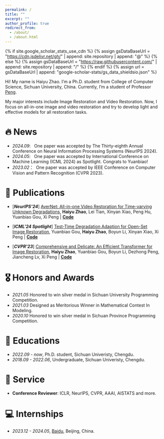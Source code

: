 ```yaml
---
permalink: /
title: ""
excerpt: ""
author_profile: true
redirect_from: 
  - /about/
  - /about.html
---
```


{% if site.google_scholar_stats_use_cdn %}
{% assign gsDataBaseUrl = "https://cdn.jsdelivr.net/gh/" | append: site.repository | append: "@" %}
{% else %}
{% assign gsDataBaseUrl = "https://raw.githubusercontent.com/" | append: site.repository | append: "/" %}
{% endif %}
{% assign url = gsDataBaseUrl | append: "google-scholar-stats/gs_data_shieldsio.json" %}

<span class='anchor' id='about-me'></span>

Hi! My name is Haiyu Zhao. I’m a Ph.D. student from College of Computer Science, Sichuan University, China. Currently, I’m a student of Professor [Peng](http://pengxi.me).

My major interests include Image Restoration and Video Restoration. Now, I focus on all-in-one image and video restoration and try to develop light and effective models for all restoration tasks.


# 🔥 News
- *2024.09*: &nbsp; One paper was accepted by The Thirty-eighth Annual Conference on Neural Information Processing Systems (NeurIPS 2024).
- *2024.05*: &nbsp; One paper was accepted by International Conference on Machine Learning (ICML 2024) as Spotlight. Congrats to Yuanbiao!
- *2023.02*：&nbsp; One paper was accepted by IEEE Conference on Computer Vision and Pattern Recognition (CVPR 2023).

# 📝 Publications 

- [<em>**NeurIPS'24**</em>] [AverNet: All-in-one Video Restoration for Time-varying Unknown Degradations](https://openreview.net/pdf/cd985f5642f31d02e47d062bc783deb7c2d1fa8a.pdf), **Haiyu Zhao**, Lei Tian, Xinyan Xiao, Peng Hu, Yuanbiao Gou, Xi Peng \| <a href="https://github.com/XLearning-SCU/2024-NeurIPS-AverNet"><strong>Code</strong></a>

- [<em>**ICML'24 Spotlight**</em>] [Test-Time Degradation Adaption for Open-Set Image Restoration](https://arxiv.org/abs/2312.02197), Yuanbiao Gou, **Haiyu Zhao**, Boyun Li, Xinyan Xiao, Xi Peng \| <a href="https://github.com/XLearning-SCU/2024-ICML-TAO"><strong>Code</strong></a>

- [<em>**CVPR'23**</em>] [Comprehensive and Delicate: An Efficient Transformer for Image Restoration](http://pengxi.me/wp-content/uploads/2023/04/Comprehensive-and-Delicate-An-Efficient-Transformer-for-Image-Restoration.pdf), **Haiyu Zhao**, Yuanbiao Gou, Boyun Li, Dezhong Peng, Jiancheng Lv, Xi Peng \| <a href="https://github.com/XLearning-SCU/2023-CVPR-CODE"><strong>Code</strong></a>

# 🎖 Honors and Awards
- *2021.05* Honored to win silver medal in Sichuan University Programming Competition. 
- *2021.03* Designed as Meritorious Winner in Mathematical Contest In Modeling.
- *2020.10* Honored to win silver medal in Sichuan Province Programming Competition.

# 📖 Educations
- *2022.09 - now*, Ph.D. student, Sichuan Univeristy, Chengdu. 
- *2018.09 - 2022.06*, Undergraduate, Sichuan Univeristy, Chengdu.

# 🙋 Service
- **Conference Reviewer**: ICLR, NeurIPS, CVPR, AAAI, AISTATS and more.

# 💻 Internships
- *2023.12 - 2024.05*, [Baidu](https://home.baidu.com/), Beijing, China.
